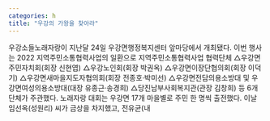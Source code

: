 ```yaml
---
categories: h
title: "우강의 가왕을 찾아라"
---
```

우강소들노래자랑이 지난달 24일 우강면행정복지센터 앞마당에서 개최됐다. 이번 행사는 2022 지역주민소통협력사업의 일환으로 지역주민소통협력사업 협력단체 △우강면주민자치회(회장 신현엽) △우강노인회(회장 박권옥) △우강면이장단협의회(회장 이덕기) △우강면새마을지도자협의회(회장 전종호·박미선) △우강면전담의용소방대 및 우강면여성의용소방대(대장 유종근·송경희) △당진남부사회복지관(관장 김창희) 등 6개 단체가 주관했다. 노래자랑 대회는 우강면 17개 마을별로 주민 한 명씩 출전했다. 이날 임선옥(성원리) 씨가 금상을 차지했고, 전유균(내